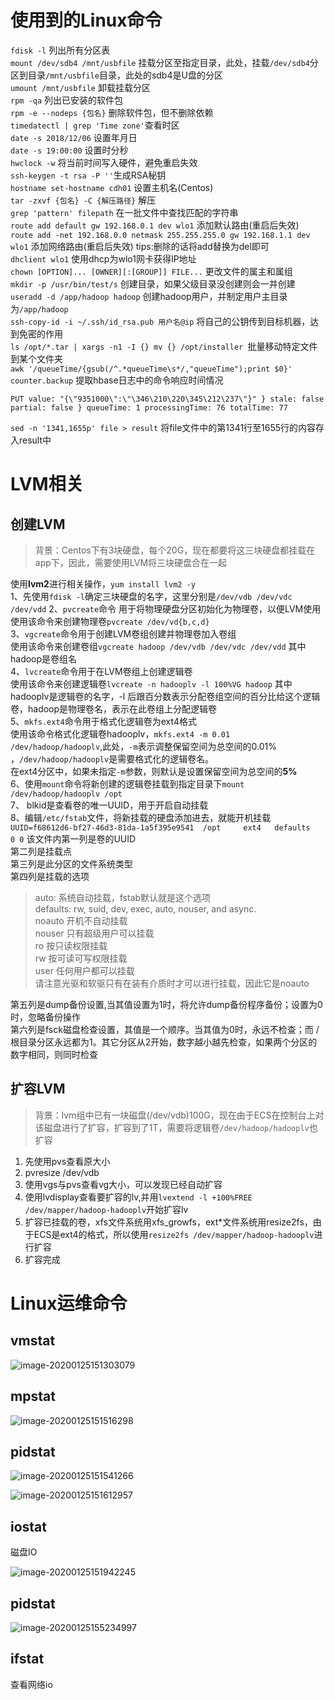 # 使用到的Linux命令

`fdisk -l` 列出所有分区表  
`mount /dev/sdb4 /mnt/usbfile` 挂载分区至指定目录，此处，挂载`/dev/sdb4`分区到目录`/mnt/usbfile`目录，此处的sdb4是U盘的分区  
`umount /mnt/usbfile` 卸载挂载分区  
`rpm -qa` 列出已安装的软件包  
`rpm -e --nodeps {包名}` 删除软件包，但不删除依赖  
`timedatectl | grep 'Time zone'`查看时区  
`date -s 2018/12/06` 设置年月日  
`date -s 19:00:00` 设置时分秒  
`hwclock -w` 将当前时间写入硬件，避免重启失效  
`ssh-keygen -t rsa -P ''`生成RSA秘钥  
`hostname set-hostname cdh01` 设置主机名(Centos)  
`tar -zxvf {包名} -C {解压路径}`  解压  
`grep 'pattern' filepath` 在一批文件中查找匹配的字符串  
`route add default gw 192.168.0.1 dev wlo1` 添加默认路由(重启后失效)  
`route add -net 192.168.0.0 netmask 255.255.255.0 gw 192.168.1.1 dev wlo1` 添加网络路由(重启后失效) tips:删除的话将add替换为del即可  
`dhclient wlo1` 使用dhcp为wlo1网卡获得IP地址  
`chown [OPTION]... [OWNER][:[GROUP]] FILE...` 更改文件的属主和属组  
`mkdir -p /usr/bin/test/s`  创建目录，如果父级目录没创建则会一并创建  
`useradd -d /app/hadoop hadoop` 创建hadoop用户，并制定用户主目录为`/app/hadoop`  
`ssh-copy-id -i ~/.ssh/id_rsa.pub 用户名@ip`  将自己的公钥传到目标机器，达到免密的作用  
`ls /opt/*.tar | xargs -n1 -I {} mv {} /opt/installer `批量移动特定文件到某个文件夹  
`awk '/queueTime/{gsub(/^.*queueTime\s*/,"queueTime");print $0}' counter.backup`  提取hbase日志中的命令响应时间情况

```text
PUT value: "{\"9351000\":\"\346\210\220\345\212\237\"}" } stale: false partial: false } queueTime: 1 processingTime: 76 totalTime: 77
```
`sed -n '1341,1655p' file > result` 将file文件中的第1341行至1655行的内容存入result中

# LVM相关
## 创建LVM
> 背景：Centos下有3块硬盘，每个20G，现在都要将这三块硬盘都挂载在app下，因此，需要使用LVM将三块硬盘合在一起

使用**lvm2**进行相关操作，`yum install lvm2 -y`  
1、先使用`fdisk -l`确定三块硬盘的名字，这里分别是`/dev/vdb /dev/vdc /dev/vdd`
2、`pvcreate`命令 用于将物理硬盘分区初始化为物理卷，以便LVM使用  
使用该命令来创建物理卷`pvcreate /dev/vd{b,c,d}`  
3、`vgcreate`命令用于创建LVM卷组创建并物理卷加入卷组  
使用该命令来创建卷组`vgcreate hadoop /dev/vdb /dev/vdc /dev/vdd` 其中hadoop是卷组名  
4、`lvcreate`命令用于在LVM卷组上创建逻辑卷  
使用该命令来创建逻辑卷`lvcreate -n hadooplv -l 100%VG hadoop` 其中hadooplv是逻辑卷的名字，-l 后跟百分数表示分配卷组空间的百分比给这个逻辑卷，hadoop是物理卷名，表示在此卷组上分配逻辑卷  
5、`mkfs.ext4`命令用于格式化逻辑卷为ext4格式  
使用该命令格式化逻辑卷hadooplv，`mkfs.ext4 -m 0.01 /dev/hadoop/hadooplv`,此处，`-m`表示调整保留空间为总空间的0.01% ，`/dev/hadoop/hadooplv`是需要格式化的逻辑卷名。  
在ext4分区中，如果未指定`-m`参数，则默认是设置保留空间为总空间的**5%**  
6、使用`mount`命令将新创建的逻辑卷挂载到指定目录下`mount /dev/hadoop/hadooplv /opt`  
7、 blkid是查看卷的唯一UUID，用于开启自动挂载  
8、编辑`/etc/fstab`文件，将新挂载的硬盘添加进去，就能开机挂载`UUID=f68612d6-bf27-46d3-81da-1a5f395e9541  /opt     ext4   defaults    0 0`
该文件内第一列是卷的UUID  
第二列是挂载点  
第三列是此分区的文件系统类型  
第四列是挂载的选项  
> auto: 系统自动挂载，fstab默认就是这个选项  
defaults: rw, suid, dev, exec, auto, nouser, and async.  
noauto 开机不自动挂载  
nouser 只有超级用户可以挂载  
ro 按只读权限挂载  
rw 按可读可写权限挂载  
user 任何用户都可以挂载  
请注意光驱和软驱只有在装有介质时才可以进行挂载，因此它是noauto

第五列是dump备份设置,当其值设置为1时，将允许dump备份程序备份；设置为0时，忽略备份操作  
第六列是fsck磁盘检查设置，其值是一个顺序。当其值为0时，永远不检查；而 / 根目录分区永远都为1。其它分区从2开始，数字越小越先检查，如果两个分区的数字相同，则同时检查  
## 扩容LVM
> 背景：lvm组中已有一块磁盘(/dev/vdb)100G，现在由于ECS在控制台上对该磁盘进行了扩容，扩容到了1T，需要将逻辑卷`/dev/hadoop/hadooplv`也扩容

1. 先使用pvs查看原大小
2. pvresize /dev/vdb
3. 使用vgs与pvs查看vg大小，可以发现已经自动扩容
4. 使用lvdisplay查看要扩容的lv,并用`lvextend -l +100%FREE /dev/mapper/hadoop-hadooplv`开始扩容lv
5. 扩容已挂载的卷，xfs文件系统用xfs_growfs，ext*文件系统用resize2fs，由于ECS是ext4的格式，所以使用`resize2fs /dev/mapper/hadoop-hadooplv`进行扩容
6. 扩容完成

# Linux运维命令

## vmstat

![image-20200125151303079](F:\IdeaProject\Treasure\Linux\assets\image-20200125151303079.png)

## mpstat

![image-20200125151516298](F:\IdeaProject\Treasure\Linux\assets\image-20200125151516298.png)

## pidstat

![image-20200125151541266](F:\IdeaProject\Treasure\Linux\assets\image-20200125151541266.png)

![image-20200125151612957](F:\IdeaProject\Treasure\Linux\assets\image-20200125151612957.png)

## iostat

磁盘IO   

![image-20200125151942245](F:\IdeaProject\Treasure\Linux\assets\image-20200125151942245.png)

## pidstat

![image-20200125155234997](F:\IdeaProject\Treasure\Linux\assets\image-20200125155234997.png)

## ifstat

查看网络io